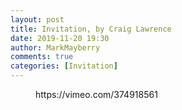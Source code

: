 ```yaml
---
layout: post
title: Invitation, by Craig Lawrence
date: 2019-11-20 19:30
author: MarkMayberry
comments: true
categories: [Invitation]
---
```

<!-- wp:core-embed/vimeo {"url":"https://vimeo.com/374918561","type":"video","providerNameSlug":"vimeo","className":"wp-embed-aspect-4-3 wp-has-aspect-ratio"} -->
<figure class="wp-block-embed-vimeo wp-block-embed is-type-video is-provider-vimeo wp-embed-aspect-4-3 wp-has-aspect-ratio"><div class="wp-block-embed__wrapper">
https://vimeo.com/374918561
</div></figure>
<!-- /wp:core-embed/vimeo -->
